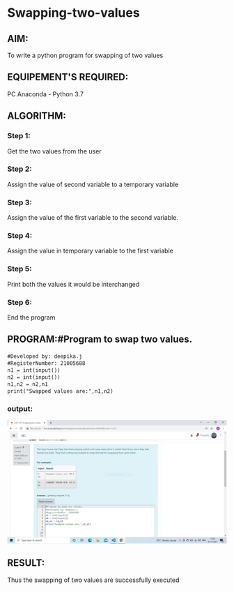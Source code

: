 # Swapping-two-values
## AIM:
To write a python program for swapping of two values
## EQUIPEMENT'S REQUIRED: 
PC
Anaconda - Python 3.7
## ALGORITHM: 
### Step 1:
Get the two values from the user
### Step 2: 
Assign the value of second variable to a temporary variable 
### Step 3: 
Assign the value of the first variable to the second variable.
### Step 4:  
Assign the value in temporary variable to the first variable
### Step 5: 
Print both the values it would be interchanged
### Step 6: 
End the program
## PROGRAM:#Program to swap two values.
~~~
#Developed by: deepika.j
#RegisterNumber: 21005688
n1 = int(input())
n2 = int(input())
n1,n2 = n2,n1
print("Swapped values are:",n1,n2)
~~~
### output:
![out put](.//sv.PNG)





## RESULT:
Thus the swapping of two values are successfully executed



